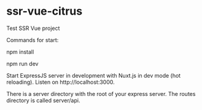 # ssr-vue-citrus

Test SSR Vue project

Commands for start:

npm install

npm run dev

Start ExpressJS server in development with Nuxt.js in dev mode (hot reloading). Listen on http://localhost:3000.

There is a server directory with the root of your express server.
The routes directory is called server/api.
